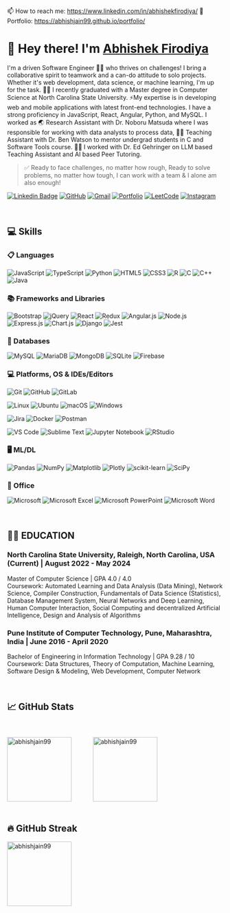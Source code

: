 📫 How to reach me: https://www.linkedin.com/in/abhishekfirodiya/
💼 Portfolio: https://abhishjain99.github.io/portfolio/

# 👋 Hey there! I'm [Abhishek Firodiya](https://abhishjain99.github.io/portfolio/)

<!-- I'm a driven Software Engineer 🧑‍💻 with a keen interest in leveraging technology to tackle real-world challenges and enhance societal well-being. While I'm deeply invested in grasping the broader view of system architecture, my primary focus remains on deciphering critical components to drive impactful outcomes. 🧑‍🎓 I recently graduated with a Master degree in Computer Science at North Carolina State University. ⚡My expertise is in developing web and mobile applications with latest front-end technologies. I have a strong proficiency in React, Redux, JavaScript, MySQL, Python, and Django frameworks. I worked as a Research Assistant with Dr. Noboru Matsuda 🌏 where I'm responsible for working with data coding task 🌊, which . -->

I'm a driven Software Engineer 🧑‍💻 who thrives on challenges! I bring a collaborative spirit to teamwork and a can-do attitude to solo projects. Whether it's web development, data science, or machine learning, I'm up for the task. 
🧑‍🎓 I recently graduated with a Master degree in Computer Science at North Carolina State University. ⚡My expertise is in developing web and mobile applications with latest front-end technologies. I have a strong proficiency in JavaScript, React, Angular, Python, and MySQL. I worked as 🌏 Research Assistant with Dr. Noboru Matsuda where I was responsible for working with data analysts to process data, 🧑‍🏫 Teaching Assistant with Dr. Ben Watson to mentor undergrad students in C and Software Tools course. 🧑‍💻 I worked with Dr. Ed Gehringer on LLM based Teaching Assistant and AI based Peer Tutoring.

> ✅ Ready to face challenges, no matter how rough,
Ready to solve problems, no matter how tough,
I can work with a team & I alone am also enough!


[![Linkedin Badge](https://img.shields.io/badge/linkedin-%230077B5.svg?style=for-the-badge&logo=linkedin&logoColor=white&link=https://www.linkedin.com/in/abhishekfirodiya/)](https://www.linkedin.com/in/abhishekfirodiya/) [![GitHub](https://img.shields.io/badge/-github-181717?style=for-the-badge&logo=GitHub&logoColor=white&link=https://github.com/abhishjain99)](https://github.com/abhishjain99) [![Gmail](https://img.shields.io/badge/Gmail-D14836?style=for-the-badge&logo=gmail&logoColor=white&link=mailto://asfirodiya@gmail.com)](mailto://asfirodiya@gmail.com) [![Portfolio](https://img.shields.io/badge/-portfolio-4285F4?style=for-the-badge&logo=googlechrome&logoColor=white&link=https://abhishjain99.github.io/portfolio/)](https://abhishjain99.github.io/portfolio/) [![LeetCode](https://img.shields.io/badge/LeetCode-000000?style=for-the-badge&logo=LeetCode&logoColor=#d16c06&link=https://leetcode.com/u/abhishekfirodiya/)](https://leetcode.com/u/abhishekfirodiya/) [![Instagram](https://img.shields.io/badge/Instagram-%23E4405F.svg?style=for-the-badge&logo=Instagram&logoColor=white)](https://www.instagram.com/abhish.jain99/)

<br>

## 💻 Skills

### 📋 Languages

![JavaScript](https://img.shields.io/badge/javascript-%23323330.svg?style=for-the-badge&logo=javascript&logoColor=%23F7DF1E)
![TypeScript](https://img.shields.io/badge/typescript-%23007ACC.svg?style=for-the-badge&logo=typescript&logoColor=white)
![Python](https://img.shields.io/badge/python-3670A0?style=for-the-badge&logo=python&logoColor=ffdd54)
![HTML5](https://img.shields.io/badge/html5-%23E34F26.svg?style=for-the-badge&logo=html5&logoColor=white)
![CSS3](https://img.shields.io/badge/css3-%231572B6.svg?style=for-the-badge&logo=css3&logoColor=white)
![R](https://img.shields.io/badge/r-%23276DC3.svg?style=for-the-badge&logo=r&logoColor=white)
![C](https://img.shields.io/badge/c-%2300599C.svg?style=for-the-badge&logo=c&logoColor=white)
![C++](https://img.shields.io/badge/c++-%2300599C.svg?style=for-the-badge&logo=c%2B%2B&logoColor=white)
![Java](https://img.shields.io/badge/java-%23ED8B00.svg?style=for-the-badge&logo=openjdk&logoColor=white)

### 📚 Frameworks and Libraries

![Bootstrap](https://img.shields.io/badge/bootstrap-%238511FA.svg?style=for-the-badge&logo=bootstrap&logoColor=white)
![jQuery](https://img.shields.io/badge/jquery-%230769AD.svg?style=for-the-badge&logo=jquery&logoColor=white)
![React](https://img.shields.io/badge/react-%2320232a.svg?style=for-the-badge&logo=react&logoColor=%2361DAFB)
![Redux](https://img.shields.io/badge/redux-%23593d88.svg?style=for-the-badge&logo=redux&logoColor=white)
![Angular.js](https://img.shields.io/badge/angular.js-%23E23237.svg?style=for-the-badge&logo=angularjs&logoColor=white)
![Node.js](https://img.shields.io/badge/node.js-6DA55F?style=for-the-badge&logo=node.js&logoColor=white)
![Express.js](https://img.shields.io/badge/express.js-%23404d59.svg?style=for-the-badge&logo=express&logoColor=%2361DAFB)
![Chart.js](https://img.shields.io/badge/chart.js-F5788D.svg?style=for-the-badge&logo=chart.js&logoColor=white)
![Django](https://img.shields.io/badge/django-%23092E20.svg?style=for-the-badge&logo=django&logoColor=white)
![Jest](https://img.shields.io/badge/-jest-%23C21325?style=for-the-badge&logo=jest&logoColor=white)

### 💾 Databases

![MySQL](https://img.shields.io/badge/mysql-4479A1.svg?style=for-the-badge&logo=mysql&logoColor=white)
![MariaDB](https://img.shields.io/badge/MariaDB-003545?style=for-the-badge&logo=mariadb&logoColor=white)
![MongoDB](https://img.shields.io/badge/MongoDB-%234ea94b.svg?style=for-the-badge&logo=mongodb&logoColor=white)
![SQLite](https://img.shields.io/badge/sqlite-%2307405e.svg?style=for-the-badge&logo=sqlite&logoColor=white)
![Firebase](https://img.shields.io/badge/firebase-a08021?style=for-the-badge&logo=firebase&logoColor=ffcd34)

### 💻 Platforms, OS & IDEs/Editors

![Git](https://img.shields.io/badge/git-%23F05033.svg?style=for-the-badge&logo=git&logoColor=white)
![GitHub](https://img.shields.io/badge/github-%23121011.svg?style=for-the-badge&logo=github&logoColor=white)
![GitLab](https://img.shields.io/badge/gitlab-%23181717.svg?style=for-the-badge&logo=gitlab&logoColor=white)

![Linux](https://img.shields.io/badge/Linux-FCC624?style=for-the-badge&logo=linux&logoColor=black)
![Ubuntu](https://img.shields.io/badge/Ubuntu-E95420?style=for-the-badge&logo=ubuntu&logoColor=white)
![macOS](https://img.shields.io/badge/mac%20os-000000?style=for-the-badge&logo=macos&logoColor=F0F0F0)
![Windows](https://img.shields.io/badge/Windows-0078D6?style=for-the-badge&logo=windows&logoColor=white)

![Jira](https://img.shields.io/badge/jira-%230A0FFF.svg?style=for-the-badge&logo=jira&logoColor=white)
![Docker](https://img.shields.io/badge/docker-%230db7ed.svg?style=for-the-badge&logo=docker&logoColor=white)
![Postman](https://img.shields.io/badge/Postman-FF6C37?style=for-the-badge&logo=postman&logoColor=white)

![VS Code](https://img.shields.io/badge/Visual%20Studio%20Code-0078d7.svg?style=for-the-badge&logo=visual-studio-code&logoColor=white)
![Sublime Text](https://img.shields.io/badge/sublime_text-%23575757.svg?style=for-the-badge&logo=sublime-text&logoColor=important)
![Jupyter Notebook](https://img.shields.io/badge/jupyter-%23FA0F00.svg?style=for-the-badge&logo=jupyter&logoColor=white)
![RStudio](https://img.shields.io/badge/RStudio-4285F4?style=for-the-badge&logo=rstudio&logoColor=white)

### 🖥️ ML/DL

![Pandas](https://img.shields.io/badge/pandas-%23150458.svg?style=for-the-badge&logo=pandas&logoColor=white)
![NumPy](https://img.shields.io/badge/numpy-%23013243.svg?style=for-the-badge&logo=numpy&logoColor=white)
![Matplotlib](https://img.shields.io/badge/Matplotlib-%23ffffff.svg?style=for-the-badge&logo=Matplotlib&logoColor=black)
![Plotly](https://img.shields.io/badge/Plotly-%233F4F75.svg?style=for-the-badge&logo=plotly&logoColor=white)
![scikit-learn](https://img.shields.io/badge/scikit--learn-%23F7931E.svg?style=for-the-badge&logo=scikit-learn&logoColor=white)
![SciPy](https://img.shields.io/badge/SciPy-%230C55A5.svg?style=for-the-badge&logo=scipy&logoColor=%white)

### 🏢 Office

![Microsoft](https://img.shields.io/badge/Microsoft-0078D4?style=for-the-badge&logo=microsoft&logoColor=white)
![Microsoft Excel](https://img.shields.io/badge/Microsoft_Excel-217346?style=for-the-badge&logo=microsoft-excel&logoColor=white)
![Microsoft PowerPoint](https://img.shields.io/badge/Microsoft_PowerPoint-B7472A?style=for-the-badge&logo=microsoft-powerpoint&logoColor=white)
![Microsoft Word](https://img.shields.io/badge/Microsoft_Word-2B579A?style=for-the-badge&logo=microsoft-word&logoColor=white)

<br>

## 🧑‍🏫 EDUCATION
### North Carolina State University, Raleigh, North Carolina, USA (Current) | August 2022 - May 2024
Master of Computer Science | GPA 4.0 / 4.0
<br>Coursework: Automated Learning and Data Analysis (Data Mining), Network Science, Compiler Construction, Fundamentals of Data Science (Statistics), Database Management System, Neural Networks and Deep Learning, Human Computer Interaction, Social Computing and decentralized Artificial Intelligence, Design and Analysis of Algorithms
### Pune Institute of Computer Technology, Pune, Maharashtra, India | June 2016 - April 2020
Bachelor of Engineering in Information Technology | GPA 9.28 / 10
<br>Coursework: Data Structures, Theory of Computation, Machine Learning, Software Design & Modeling, Web Development, Computer Network

<br>

## 📈 GitHub Stats

<div style="display: flex; flex-direction: row; align-items: center; margin: 50px 0px">
    <img src="https://github-readme-stats.vercel.app/api/top-langs?username=abhishjain99&show_icons=true&locale=en&layout=compact" alt="abhishjain99" style="height: 150px; margin-right: 50" />
    <img src="https://github-readme-stats.vercel.app/api?username=abhishjain99&show_icons=true&locale=en" alt="abhishjain99" style="height: 150px"/>
</div>

## 🔥 GitHub Streak

<p><img align="center" src="https://github-readme-streak-stats.herokuapp.com/?user=abhishjain99&" alt="abhishjain99" style="height: 150px"/></p>

<!--
## 🧑‍🏫 EDUCATION
### North Carolina State University, Raleigh, North Carolina, USA (Current) | August 2022 - May 2024
Master of Computer Science | GPA 4.0 / 4.0
<br>Coursework: Automated Learning and Data Analysis (Data Mining), Network Science, Compiler Construction, Fundamentals of Data Science (Statistics), Database Management System, Neural Networks and Deep Learning, Human Computer Interaction, Social Computing and decentralized Artificial Intelligence, Design and Analysis of Algorithms
### Pune Institute of Computer Technology, Pune, Maharashtra, India | June 2016 - April 2020
Bachelor of Engineering in Information Technology | GPA 9.28 / 10
<br>Coursework: Data Structures, Theory of Computation, Machine Learning, Software Design & Modeling, Web Development, Computer Network

## 🌱 TECHNICAL SKILLS
<b>Programming and Web Development</b> : Python, JavaScript, TypeScript, HTML, CSS, Bootstrap, R, C, C++, Node.js, JDBC
<b>Databases</b> : MySQL, MongoDB
<b>Operating Systems</b> : Ubuntu (Linux), Windows, MacOS
<b>Tools & Frameworks</b> : Git, JIRA, Rest API, Frappe Framework, Angular, React, Tableau, Adobe Creative Suite

## 🔭 WORK EXPERIENCE
### Software Engineer, Elasticrun, Pune | July 2020 - June 2022
- Developed different platforms using HTML, CSS, JavaScript, MySQL, and Python for Data Science solutions with the Data Science Team.
- <b>Reduced planning time from 15 days to 3 days</b> by engineering a Sales and Operations Planning tool for field managers using Python, RestAPI, Javascript, HTML, and CSS.
- Pioneered the development of a brand platform, using Javascript, Python and MySQL <b>optimizing the time to generate insights from 2 days to 2 minutes</b> for metrics such as sales, throughput, customer engagement, and reach of partner brands.
- Created a brand platform which became a one-stop solution for partner brands to get insights of metrics like sales, throughput, customers, reach, etc. through dashboards and used Google Analytics to capture usage patterns. It <b>reduced the 2 day work to 2 minute dashboard</b>.
- Designed insightful UI for Data Science and Forecast Analysis team to monitor machine learning models and predict warehouse sales.
- Analyzed customer acquisition using HotJar and Google Analytics to improve user-friendliness and engagement.
- Built a one-stop solution to visualize the sales data for warehouses based on 32 different dimensions using the D3JS library.
- Performed on all levels of the software engineering cycle from documentation to testing, maintenance, and support of all the platforms I built which allowed me to develop the ability to work efficiently and effectively as part of a team.

## 👯 PROJECTS
### React App Development
- Building a platform for contact management (add, delete, and edit contacts) using Modern React, Routing and Redux.
### Web and Android Application Development:
- Built a system named 'Unify - Missing Persons Finder' to perform photo-matching of missing persons by partial face recognition using HTML, CSS, Bootstrap, Javascript, Django, Python, MySQL, and Android.
- <b>Reduced the missing person recovery time from months to days</b> by launching it for the use of police force throughout the country in collaboration with National Crime Records Bureau, Ministry of Home Affairs, Delhi, Govt. of India.
- Handled the enormous dataset of 30000+ images, and used Machine Learning Algorithms like Face Landmark Estimation, Deep CNN and KD-Tree algorithm for feature representation, classification, and matching.
- Structured the flow using UML diagrams, created database schema, wrote different queries in MySQL.
- Extended system by using images from videos from CCTV footage.
#### Skills: HTML, CSS, Bootstrap, Javascript, Python, MySQL, Android, Time Management, Teamwork.
### Machine Learning:
- Developed a tool using Python, Numpy and Pandas that uses classification models like K-nearest algorithms, Decision Trees, Logistic Regression, and Naive Bayes to classify the job posting as fake and legitimate with <b>94% accuracy</b>.
- Visualized results of classification using seaborn and matplotlib.
#### Skills: Python, pandas, numpy, matplotlib, sklearn, seaborn, SMOTE, K-Fold Cross Validation, Time Management, Teamwork, Machine Learning.
### Neural Network and Deep Learning:
- Investigated Deep Learning models like Bi-LSTM and Random Forest to classify multiple terrains from time-series data captured with the help of an accelerometer and gyroscope sensor attached to the prosthetic lower leg limb.
- Performed data preprocessing on time-series data to match the frequency of the data from multiple sensors (10Hz) and data labels (40Hz) using undersampling and oversampling 
techniques (SMOTE).
- Achieved 93% accuracy and 86% F1-score over unseen test data using Bi-LSTM model.
#### Skills: Machine Learning, Python, Numpy, Pandas, Time Management, Teamwork.
### Natural Language Processing:
- Automated extraction of software mentions from published biomedical literature using methods based on NLP.
- Fine-tuned the SciBert pre-trained model with SoMeSci dataset using transformer technique.
#### Skills: Machine Learning, Python, Numpy, Pandas, Time Management, Teamwork.
### Database management:
- Spearheaded the development of a media streaming service using MySQL and JDBC for song, artist, album, podcast, and episode data management.
- Implemented maintenance, royalty generation, and reporting functionalities, to enhance data analysis capabilities.
#### Skills: HTML, CSS, Bootstrap, Javascript, JDBC, MySQL, Time Management, Teamwork.
### Database Management and Website Development:
- Architectured a Food Ordering and Pickup System using Python, HTML, CSS, Bootstrap, Javascript, JDBC, and MySQL, enabling menu management for restaurants, online ordering for customers, and data visualization for admin.
- Integrated various services within the system, including onboarding new customers and restaurants, facilitating food ordering, cart management, and efficient order tracking.
#### Skills: HTML, CSS, Bootstrap, Javascript, JDBC, MySQL, Time Management, Teamwork.
### Data Analysis:
- Collaborated with a team of 3 people to analyze a small part of AdventureWorks database on queries like Big Customer, Loyal Customer, Best selling products, Customers buying only single product.
- Created insightful dashboards on Tableau for analysis on AdventureWorks database.
#### Skills: Data Analysis, Tableau, Teamwork

## ⚡ LEADERSHIP
- Digital Media Head at Maitri Indian Graduate Student Association | 2022 - 2024
- Joint Magazine Secretary at PICTOREAL-Annual Magazine of PICT    | 2019 - 2020
- Design Team Head at PICT CSI Student Branch                      | 2018 - 2019
- Event Manager at PICTOREAL-Annual Magazine of PICT               | 2018 - 2019
- Organizer at Addiction-Annual Cultural Event                     | 2018 - 2019
- BE Photo shoot Coordinator at PICTOREAL-Annual Magazine of PICT  | 2017 - 2018

## ✨ Extra Curricular Activities
- Taught students in an orphanage as a member of PICTOSOCIAL - social service team of PICT | 2018 - 2019
- Managed Blood Donation Drive and Money Donation Drive                                    | 2018 - 2020

## 😄 Hobbies
- Photography
- Cooking
- Trekking & Traveling
- Playing Harmonium
-->
